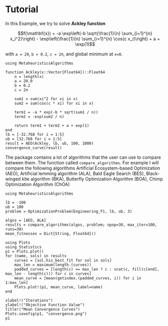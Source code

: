 # Tutorial
In this Example, we try to solve **Ackley function**
```math
f(\mathbf{x}) = -a \exp\left(-b \sqrt{\frac{1}{n} \sum_{i=1}^{n} x_i^2}\right)
               - \exp\left(\frac{1}{n} \sum_{i=1}^{n} \cos(c x_i)\right)
               + a + \exp(1)
```
with ``a = 20``, ``b = 0.2``, ``c = 2π``, and global minimum at ``x=0``.

```@example
using MetaheuristicsAlgorithms

function Ackley(x::Vector{Float64})::Float64
    n = length(x)
    a = 20.0
    b = 0.2
    c = 2π

    sum1 = sum(xi^2 for xi in x)
    sum2 = sum(cos(c * xi) for xi in x)

    term1 = -a * exp(-b * sqrt(sum1 / n))
    term2 = -exp(sum2 / n)

    return term1 + term2 + a + exp(1)
end
lb = [-32.768 for i = 1:5]
ub = [32.768 for i = 1:5]
result = AEO(Ackley, lb, ub, 100, 1000)
convergence_curve(result)
```

The package contains a lot of algorithms that the user can use to compare between them. The function called `compare_algorithms`. For example I will compare the following algorithms Artificial Ecosystem-based Optimization (AEO), Artificial lemming algorithm (ALA), Bald Eagle Search (BES), Black-winged kite algorithm (BKA), Butterfly Optimization Algorithm (BOA), Chimp Optimization Algorithm (ChOA)

```@example
using MetaheuristicsAlgorithms

lb = -100
ub = 100
problem = OptimizationProblem(Engineering_F1, lb, ub, 3)

algos = [AEO, ALA]
results = compare_algorithms(algos, problem; npop=30, max_iter=100, runs=30)
mean_fitnesses = Dict{String, Float64}()

using Plots
using Statistics
p1 = Plots.plot()
for (name, sols) in results
    curves = [sol.his_best_fit for sol in sols]
    max_len = maximum(length.(curves))
    padded_curves = [length(c) == max_len ? c : vcat(c, fill(c[end], max_len - length(c))) for c in curves]
    mean_curve = [mean(getindex.(padded_curves, i)) for i in 1:max_len]
    Plots.plot!(p1, mean_curve, label=name)
end

xlabel!("Iterations")
ylabel!("Objective Function Value")
title!("Mean Convergence Curves")
Plots.savefig(p1, "convergence.png")
p1
```
